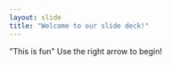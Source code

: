 ```yaml
---
layout: slide
title: "Welcome to our slide deck!"
---
```

"This is fun"
Use the right arrow to begin!
